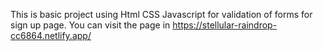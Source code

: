 This is basic project using Html CSS Javascript for validation of forms for sign up page.
You can visit the page in https://stellular-raindrop-cc6864.netlify.app/ 
